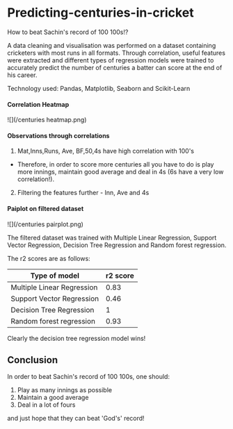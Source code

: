 # Predicting-centuries-in-cricket

How to beat Sachin's record of 100 100s!?

A data cleaning and visualisation was performed on a dataset containing cricketers with most runs in all formats.
Through correlation, useful features were extracted and different types of regression models were trained to accurately predict the number of centuries a batter can score at the end of his career.

Technology used: Pandas, Matplotlib, Seaborn and Scikit-Learn


#### Correlation Heatmap

![](/centuries heatmap.png)


#### Observations through correlations


1. Mat,Inns,Runs, Ave, BF,50,4s have high correlation with 100's

- Therefore, in order to score more centuries all you have to do is play more innings, maintain good average and deal in 4s (6s have a very low correlation!).

2. Filtering the features further - Inn, Ave and 4s


#### Paiplot on filtered dataset

![](/centuries pairplot.png)

The filtered dataset was trained with Multiple Linear Regression, Support Vector Regression, Decision Tree Regression and Random forest regression.

The r2 scores are as follows:

| Type of model      | r2 score |
| ----------| ----------- |
| Multiple Linear Regression     | 0.83            |
| Support Vector Regression| 0.46             |
| Decision Tree Regression     |     1         |
| Random forest regression       |     0.93         |


Clearly the decision tree regression model wins!

## Conclusion
In order to beat Sachin's record of 100 100s, one should:
1. Play as many innings as possible
2. Maintain a good average
3. Deal in a lot of fours

and just hope that they can beat 'God's' record!




